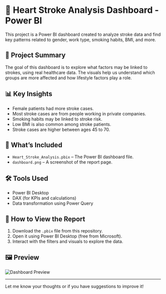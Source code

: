 # 🧠 Heart Stroke Analysis Dashboard - Power BI

This project is a Power BI dashboard created to analyze stroke data and find key patterns related to gender, work type, smoking habits, BMI, and more.

## 📌 Project Summary

The goal of this dashboard is to explore what factors may be linked to strokes, using real healthcare data. The visuals help us understand which groups are more affected and how lifestyle factors play a role.

## 📊 Key Insights

- Female patients had more stroke cases.
- Most stroke cases are from people working in private companies.
- Smoking habits may be linked to stroke risk.
- Low BMI is also common among stroke patients.
- Stroke cases are higher between ages 45 to 70.

## 📁 What’s Included

- `Heart_Stroke_Analysis.pbix` – The Power BI dashboard file.
- `dashboard.png` – A screenshot of the report page.

## 🛠 Tools Used

- Power BI Desktop
- DAX (for KPIs and calculations)
- Data transformation using Power Query

## 🧪 How to View the Report

1. Download the `.pbix` file from this repository.
2. Open it using Power BI Desktop (free from Microsoft).
3. Interact with the filters and visuals to explore the data.

## 🖼 Preview

![Dashboard Preview](dashboard.png)

---

Let me know your thoughts or if you have suggestions to improve it!

